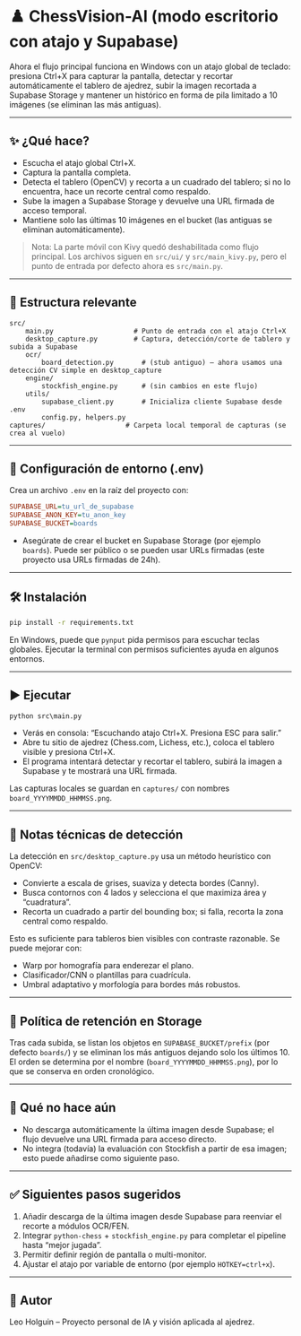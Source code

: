 # ♟️ ChessVision-AI (modo escritorio con atajo y Supabase)

Ahora el flujo principal funciona en Windows con un atajo global de teclado: presiona Ctrl+X para capturar la pantalla, detectar y recortar automáticamente el tablero de ajedrez, subir la imagen recortada a Supabase Storage y mantener un histórico en forma de pila limitado a 10 imágenes (se eliminan las más antiguas).

---

## ✨ ¿Qué hace?

- Escucha el atajo global Ctrl+X.
- Captura la pantalla completa.
- Detecta el tablero (OpenCV) y recorta a un cuadrado del tablero; si no lo encuentra, hace un recorte central como respaldo.
- Sube la imagen a Supabase Storage y devuelve una URL firmada de acceso temporal.
- Mantiene solo las últimas 10 imágenes en el bucket (las antiguas se eliminan automáticamente).

> Nota: La parte móvil con Kivy quedó deshabilitada como flujo principal. Los archivos siguen en `src/ui/` y `src/main_kivy.py`, pero el punto de entrada por defecto ahora es `src/main.py`.

---

## 🧭 Estructura relevante

```text
src/
	main.py                    # Punto de entrada con el atajo Ctrl+X
	desktop_capture.py         # Captura, detección/corte de tablero y subida a Supabase
	ocr/
		board_detection.py       # (stub antiguo) – ahora usamos una detección CV simple en desktop_capture
	engine/
		stockfish_engine.py      # (sin cambios en este flujo)
	utils/
		supabase_client.py       # Inicializa cliente Supabase desde .env
		config.py, helpers.py
captures/                    # Carpeta local temporal de capturas (se crea al vuelo)
```

---

## 🔑 Configuración de entorno (.env)

Crea un archivo `.env` en la raíz del proyecto con:

```ini
SUPABASE_URL=tu_url_de_supabase
SUPABASE_ANON_KEY=tu_anon_key
SUPABASE_BUCKET=boards
```

- Asegúrate de crear el bucket en Supabase Storage (por ejemplo `boards`). Puede ser público o se pueden usar URLs firmadas (este proyecto usa URLs firmadas de 24h).

---

## 🛠 Instalación

```bat
pip install -r requirements.txt
```

En Windows, puede que `pynput` pida permisos para escuchar teclas globales. Ejecutar la terminal con permisos suficientes ayuda en algunos entornos.

---

## ▶️ Ejecutar

```bat
python src\main.py
```

- Verás en consola: “Escuchando atajo Ctrl+X. Presiona ESC para salir.”
- Abre tu sitio de ajedrez (Chess.com, Lichess, etc.), coloca el tablero visible y presiona Ctrl+X.
- El programa intentará detectar y recortar el tablero, subirá la imagen a Supabase y te mostrará una URL firmada.

Las capturas locales se guardan en `captures/` con nombres `board_YYYYMMDD_HHMMSS.png`.

---

## 🧪 Notas técnicas de detección

La detección en `src/desktop_capture.py` usa un método heurístico con OpenCV:

- Convierte a escala de grises, suaviza y detecta bordes (Canny).
- Busca contornos con 4 lados y selecciona el que maximiza área y “cuadratura”.
- Recorta un cuadrado a partir del bounding box; si falla, recorta la zona central como respaldo.

Esto es suficiente para tableros bien visibles con contraste razonable. Se puede mejorar con:

- Warp por homografía para enderezar el plano.
- Clasificador/CNN o plantillas para cuadrícula.
- Umbral adaptativo y morfología para bordes más robustos.

---

## 🧹 Política de retención en Storage

Tras cada subida, se listan los objetos en `SUPABASE_BUCKET/prefix` (por defecto `boards/`) y se eliminan los más antiguos dejando solo los últimos 10. El orden se determina por el nombre (`board_YYYYMMDD_HHMMSS.png`), por lo que se conserva en orden cronológico.

---

## 🚧 Qué no hace aún

- No descarga automáticamente la última imagen desde Supabase; el flujo devuelve una URL firmada para acceso directo.
- No integra (todavía) la evaluación con Stockfish a partir de esa imagen; esto puede añadirse como siguiente paso.

---

## ✅ Siguientes pasos sugeridos

1. Añadir descarga de la última imagen desde Supabase para reenviar el recorte a módulos OCR/FEN.
2. Integrar `python-chess` + `stockfish_engine.py` para completar el pipeline hasta “mejor jugada”.
3. Permitir definir región de pantalla o multi-monitor.
4. Ajustar el atajo por variable de entorno (por ejemplo `HOTKEY=ctrl+x`).

---

## 👤 Autor

Leo Holguin – Proyecto personal de IA y visión aplicada al ajedrez.


